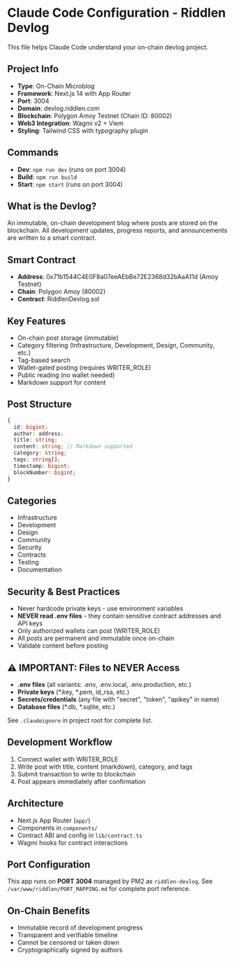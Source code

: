 # Claude Code Configuration - Riddlen Devlog

This file helps Claude Code understand your on-chain devlog project.

## Project Info
- **Type**: On-Chain Microblog
- **Framework**: Next.js 14 with App Router
- **Port**: 3004
- **Domain**: devlog.riddlen.com
- **Blockchain**: Polygon Amoy Testnet (Chain ID: 80002)
- **Web3 Integration**: Wagmi v2 + Viem
- **Styling**: Tailwind CSS with typography plugin

## Commands
- **Dev**: `npm run dev` (runs on port 3004)
- **Build**: `npm run build`
- **Start**: `npm start` (runs on port 3004)

## What is the Devlog?
An immutable, on-chain development blog where posts are stored on the blockchain. All development updates, progress reports, and announcements are written to a smart contract.

## Smart Contract
- **Address**: 0x71b1544C4E0F8a07eeAEbBe72E2368d32bAaA11d (Amoy Testnet)
- **Chain**: Polygon Amoy (80002)
- **Contract**: RiddlenDevlog.sol

## Key Features
- On-chain post storage (immutable)
- Category filtering (Infrastructure, Development, Design, Community, etc.)
- Tag-based search
- Wallet-gated posting (requires WRITER_ROLE)
- Public reading (no wallet needed)
- Markdown support for content

## Post Structure
```typescript
{
  id: bigint;
  author: address;
  title: string;
  content: string; // Markdown supported
  category: string;
  tags: string[];
  timestamp: bigint;
  blockNumber: bigint;
}
```

## Categories
- Infrastructure
- Development
- Design
- Community
- Security
- Contracts
- Testing
- Documentation

## Security & Best Practices
- Never hardcode private keys - use environment variables
- **NEVER read .env files** - they contain sensitive contract addresses and API keys
- Only authorized wallets can post (WRITER_ROLE)
- All posts are permanent and immutable once on-chain
- Validate content before posting

## ⚠️ IMPORTANT: Files to NEVER Access
- **.env files** (all variants: .env, .env.local, .env.production, etc.)
- **Private keys** (*.key, *.pem, id_rsa, etc.)
- **Secrets/credentials** (any file with "secret", "token", "apikey" in name)
- **Database files** (*.db, *.sqlite, etc.)

See `.claudeignore` in project root for complete list.

## Development Workflow
1. Connect wallet with WRITER_ROLE
2. Write post with title, content (markdown), category, and tags
3. Submit transaction to write to blockchain
4. Post appears immediately after confirmation

## Architecture
- Next.js App Router (`app/`)
- Components in `components/`
- Contract ABI and config in `lib/contract.ts`
- Wagmi hooks for contract interactions

## Port Configuration
This app runs on **PORT 3004** managed by PM2 as `riddlen-devlog`.
See `/var/www/riddlen/PORT_MAPPING.md` for complete port reference.

## On-Chain Benefits
- Immutable record of development progress
- Transparent and verifiable timeline
- Cannot be censored or taken down
- Cryptographically signed by authors
